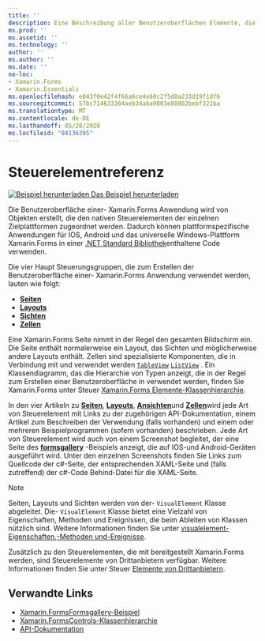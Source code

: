 ```yaml
---
title: ''
description: Eine Beschreibung aller Benutzeroberflächen Elemente, die zum Erstellen einer- Xamarin.Forms Anwendung verwendet werden. In diesem Artikel werden die Steuerelement Gruppen aufgelistet, aus denen sich die Benutzeroberfläche einer- Xamarin.Forms Anwendung besteht.
ms.prod: ''
ms.assetid: ''
ms.technology: ''
author: ''
ms.author: ''
ms.date: ''
no-loc:
- Xamarin.Forms
- Xamarin.Essentials
ms.openlocfilehash: e843f0e42f4f66a6ce4e60c2f5d8a233d19f1df6
ms.sourcegitcommit: 57bc714633364aeb34aba9803e88802bebf321ba
ms.translationtype: MT
ms.contentlocale: de-DE
ms.lasthandoff: 05/28/2020
ms.locfileid: "84136395"
---
```

# <a name="controls-reference"></a>Steuerelementreferenz

[![Beispiel herunterladen](~/media/shared/download.png) Das Beispiel herunterladen](https://docs.microsoft.com/samples/xamarin/xamarin-forms-samples/formsgallery/)

Die Benutzeroberfläche einer- Xamarin.Forms Anwendung wird von Objekten erstellt, die den nativen Steuerelementen der einzelnen Zielplattformen zugeordnet werden. Dadurch können plattformspezifische Anwendungen für IOS, Android und das universelle Windows-Plattform Xamarin.Forms in einer [.NET Standard Bibliothek](~/cross-platform/app-fundamentals/net-standard.md)enthaltene Code verwenden.

Die vier Haupt Steuerungsgruppen, die zum Erstellen der Benutzeroberfläche einer- Xamarin.Forms Anwendung verwendet werden, lauten wie folgt:

- [**Seiten**](pages.md)
- [**Layouts**](layouts.md)
- [**Sichten**](views.md)
- [**Zellen**](cells.md)

Eine Xamarin.Forms Seite nimmt in der Regel den gesamten Bildschirm ein. Die Seite enthält normalerweise ein Layout, das Sichten und möglicherweise andere Layouts enthält. Zellen sind spezialisierte Komponenten, die in Verbindung mit und verwendet werden [`TableView`](views.md#tableview) [`ListView`](views.md#listview) . Ein Klassendiagramm, das die Hierarchie von Typen anzeigt, die in der Regel zum Erstellen einer Benutzeroberfläche in verwendet werden, finden Sie Xamarin.Forms unter Steuer [ Xamarin.Forms Elemente-Klassenhierarchie](~/xamarin-forms/internals/class-hierarchy.md).

In den vier Artikeln zu [**Seiten**](pages.md), [**Layouts**](layouts.md), [**Ansichten**](views.md)und [**Zellen**](cells.md)wird jede Art von Steuerelement mit Links zu der zugehörigen API-Dokumentation, einem Artikel zum Beschreiben der Verwendung (falls vorhanden) und einem oder mehreren Beispielprogrammen (sofern vorhanden) beschrieben. Jede Art von Steuerelement wird auch von einem Screenshot begleitet, der eine Seite des [**formsgallery**](https://docs.microsoft.com/samples/xamarin/xamarin-forms-samples/formsgallery) -Beispiels anzeigt, die auf IOS-und Android-Geräten ausgeführt wird. Unter den einzelnen Screenshots finden Sie Links zum Quellcode der c#-Seite, der entsprechenden XAML-Seite und (falls zutreffend) der c#-Code Behind-Datei für die XAML-Seite.

> [!NOTE]
> Seiten, Layouts und Sichten werden von der- `VisualElement` Klasse abgeleitet. Die- `VisualElement` Klasse bietet eine Vielzahl von Eigenschaften, Methoden und Ereignissen, die beim Ableiten von Klassen nützlich sind. Weitere Informationen finden Sie unter [visualelement-Eigenschaften,-Methoden und-Ereignisse](common-properties.md).

Zusätzlich zu den Steuerelementen, die mit bereitgestellt Xamarin.Forms werden, sind Steuerelemente von Drittanbietern verfügbar. Weitere Informationen finden Sie unter Steuer [Elemente von Drittanbietern](thirdparty.md).

## <a name="related-links"></a>Verwandte Links

- [Xamarin.FormsFormsgallery-Beispiel](https://docs.microsoft.com/samples/xamarin/xamarin-forms-samples/formsgallery)
- [Xamarin.FormsControls-Klassenhierarchie](~/xamarin-forms/internals/class-hierarchy.md)
- [API-Dokumentation](https://docs.microsoft.com/dotnet/api/xamarin.forms?view=xamarin-forms)
